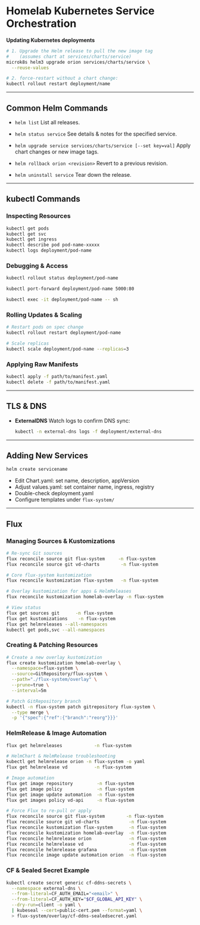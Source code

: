 # Homelab Kubernetes Service Orchestration

**Updating Kubernetes deployments**

```bash
# 1. Upgrade the Helm release to pull the new image tag
#    (assumes chart at services/charts/service)
microk8s helm3 upgrade orion services/charts/service \
  --reuse-values

# 2. force-restart without a chart change:
kubectl rollout restart deployment/name
```

---

## Common Helm Commands

* `helm list`
  List all releases.

* `helm status service`
  See details & notes for the specified service.

* `helm upgrade service services/charts/service [--set key=val]`
  Apply chart changes or new image tags.

* `helm rollback orion <revision>`
  Revert to a previous revision.

* `helm uninstall service`
  Tear down the release.

---

## kubectl Commands

### Inspecting Resources

```bash
kubectl get pods
kubectl get svc
kubectl get ingress
kubectl describe pod pod-name-xxxxx
kubectl logs deployment/pod-name
```

### Debugging & Access

```bash
kubectl rollout status deployment/pod-name

kubectl port-forward deployment/pod-name 5000:80

kubectl exec -it deployment/pod-name -- sh
```

### Rolling Updates & Scaling

```bash
# Restart pods on spec change
kubectl rollout restart deployment/pod-name

# Scale replicas
kubectl scale deployment/pod-name --replicas=3
```

### Applying Raw Manifests

```bash
kubectl apply -f path/to/manifest.yaml
kubectl delete -f path/to/manifest.yaml
```

---

## TLS & DNS

* **ExternalDNS**
  Watch logs to confirm DNS sync:

  ```bash
  kubectl -n external-dns logs -f deployment/external-dns
  ```

---

## Adding New Services

```bash
helm create servicename
```

* Edit Chart.yaml: set name, description, appVersion
* Adjust values.yaml: set container name, ingress, registry
* Double-check deployment.yaml
* Configure templates under `flux-system/`

---

## Flux

### Managing Sources & Kustomizations

```bash
# Re-sync Git sources
flux reconcile source git flux-system     -n flux-system
flux reconcile source git vd-charts        -n flux-system

# Core flux-system kustomization
flux reconcile kustomization flux-system   -n flux-system

# Overlay kustomization for apps & HelmReleases
flux reconcile kustomization homelab-overlay -n flux-system

# View status
flux get sources git      -n flux-system
flux get kustomizations    -n flux-system
flux get helmreleases --all-namespaces
kubectl get pods,svc --all-namespaces
```

### Creating & Patching Resources

```bash
# Create a new overlay kustomization
flux create kustomization homelab-overlay \
  --namespace=flux-system \
  --source=GitRepository/flux-system \
  --path="./flux-system/overlay" \
  --prune=true \
  --interval=5m

# Patch GitRepository branch
kubectl -n flux-system patch gitrepository flux-system \
  --type merge \
  -p '{"spec":{"ref":{"branch":"reorg"}}}'
```

### HelmRelease & Image Automation

```bash
flux get helmreleases            -n flux-system

# HelmChart & HelmRelease troubleshooting
kubectl get helmrelease orion -n flux-system -o yaml
flux get helmrelease vd          -n flux-system

# Image automation
flux get image repository         -n flux-system
flux get image policy             -n flux-system
flux get image update automation  -n flux-system
flux get images policy vd-api     -n flux-system

# Force Flux to re-pull or apply
flux reconcile source git flux-system        -n flux-system
flux reconcile source git vd-charts           -n flux-system
flux reconcile kustomization flux-system      -n flux-system
flux reconcile kustomization homelab-overlay  -n flux-system
flux reconcile helmrelease orion              -n flux-system
flux reconcile helmrelease vd                 -n flux-system
flux reconcile helmrelease grafana            -n flux-system
flux reconcile image update automation orion  -n flux-system
```

### CF & Sealed Secret Example

```bash
kubectl create secret generic cf-ddns-secrets \
  --namespace external-dns \
  --from-literal=CF_AUTH_EMAIL="<email>" \
  --from-literal=CF_AUTH_KEY="$CF_GLOBAL_API_KEY" \
  --dry-run=client -o yaml \
  | kubeseal --cert=public-cert.pem --format=yaml \
  > flux-system/overlay/cf-ddns-sealedsecret.yaml
```

